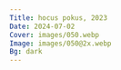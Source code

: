 ```yaml
---
Title: hocus pokus, 2023
Date: 2024-07-02
Cover: images/050.webp
Image: images/050@2x.webp
Bg: dark
---
```

